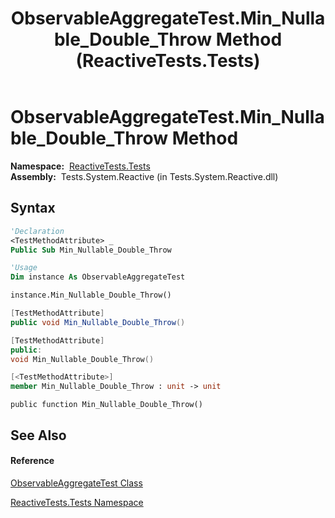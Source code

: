 ﻿---
title: ObservableAggregateTest.Min_Nullable_Double_Throw Method  (ReactiveTests.Tests)
TOCTitle: Min_Nullable_Double_Throw Method
ms:assetid: M:ReactiveTests.Tests.ObservableAggregateTest.Min_Nullable_Double_Throw
ms:mtpsurl: https://msdn.microsoft.com/en-us/library/reactivetests.tests.observableaggregatetest.min_nullable_double_throw(v=VS.103)
ms:contentKeyID: 36619649
ms.date: 06/28/2011
mtps_version: v=VS.103
f1_keywords:
- ReactiveTests.Tests.ObservableAggregateTest.Min_Nullable_Double_Throw
dev_langs:
- CSharp
- JScript
- VB
- FSharp
- c++
---

# ObservableAggregateTest.Min\_Nullable\_Double\_Throw Method

**Namespace:**  [ReactiveTests.Tests](hh289046\(v=vs.103\).md)  
**Assembly:**  Tests.System.Reactive (in Tests.System.Reactive.dll)

## Syntax

``` vb
'Declaration
<TestMethodAttribute> _
Public Sub Min_Nullable_Double_Throw
```

``` vb
'Usage
Dim instance As ObservableAggregateTest

instance.Min_Nullable_Double_Throw()
```

``` csharp
[TestMethodAttribute]
public void Min_Nullable_Double_Throw()
```

``` c++
[TestMethodAttribute]
public:
void Min_Nullable_Double_Throw()
```

``` fsharp
[<TestMethodAttribute>]
member Min_Nullable_Double_Throw : unit -> unit 
```

``` jscript
public function Min_Nullable_Double_Throw()
```

## See Also

#### Reference

[ObservableAggregateTest Class](hh314823\(v=vs.103\).md)

[ReactiveTests.Tests Namespace](hh289046\(v=vs.103\).md)

